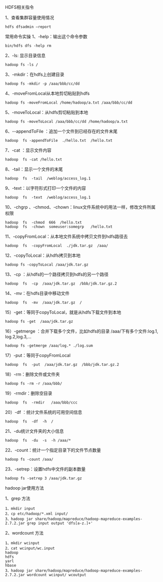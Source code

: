 HDFS相关指令

1、查看集群容量使用情况
```
hdfs dfsadmin –report
```

常用命令实操
1、-help：输出这个命令参数
```
bin/hdfs dfs -help rm
```

2、-ls: 显示目录信息
```
hadoop fs -ls /
```

3、-mkdir：在hdfs上创建目录
```
hadoop fs -mkdir -p /aaa/bbb/cc/dd
```

4、-moveFromLocal从本地剪切粘贴到hdfs
```
hadoop fs -moveFromLocal /home/hadoop/a.txt /aaa/bbb/cc/dd
```

5、-moveToLocal：从hdfs剪切粘贴到本地
```
hadoop fs -moveToLocal /aaa/bbb/cc/dd /home/hadoop/a.txt
```

6、--appendToFile  ：追加一个文件到已经存在的文件末尾
```
hadoop  fs -appendToFile  ./hello.txt  /hello.txt
```
7、-cat ：显示文件内容
```
hadoop  fs -cat /hello.txt
```

8、-tail：显示一个文件的末尾
```
hadoop  fs  -tail  /weblog/access_log.1
```

9、-text：以字符形式打印一个文件的内容
```
hadoop  fs  -text  /weblog/access_log.1
```

10、-chgrp 、-chmod、-chown：linux文件系统中的用法一样，修改文件所属权限
```
hadoop  fs  -chmod  666  /hello.txt
hadoop  fs  -chown  someuser:somegrp   /hello.txt
```

11、-copyFromLocal：从本地文件系统中拷贝文件到hdfs路径去
```
hadoop  fs  -copyFromLocal  ./jdk.tar.gz  /aaa/
```

12、-copyToLocal：从hdfs拷贝到本地
```
hadoop fs -copyToLocal /aaa/jdk.tar.gz
```

13、-cp ：从hdfs的一个路径拷贝到hdfs的另一个路径
```
hadoop  fs  -cp  /aaa/jdk.tar.gz  /bbb/jdk.tar.gz.2
```

14、-mv：在hdfs目录中移动文件
```
hadoop  fs  -mv  /aaa/jdk.tar.gz  /
```

15）-get：等同于copyToLocal，就是从hdfs下载文件到本地
```
hadoop fs -get  /aaa/jdk.tar.gz
```

16）-getmerge  ：合并下载多个文件，比如hdfs的目录 /aaa/下有多个文件:log.1, log.2,log.3,...
```
hadoop fs -getmerge /aaa/log.* ./log.sum
```

17）-put：等同于copyFromLocal
```
hadoop  fs  -put  /aaa/jdk.tar.gz  /bbb/jdk.tar.gz.2
```

18）-rm：删除文件或文件夹
```
hadoop fs -rm -r /aaa/bbb/
```

19）-rmdir：删除空目录
```
hadoop  fs  -rmdir   /aaa/bbb/ccc
```

20）-df ：统计文件系统的可用空间信息
```
hadoop  fs  -df  -h  /
```

21、-du统计文件夹的大小信息
```
hadoop  fs  -du  -s  -h /aaa/*
```

22、-count：统计一个指定目录下的文件节点数量
```
hadoop fs -count /aaa/
```

23、-setrep：设置hdfs中文件的副本数量
```
hadoop fs -setrep 3 /aaa/jdk.tar.gz
```

hadoop jar使用方法

1、grep 方法
```
1、mkdir input
2、cp etc/hadoop/*.xml input/
3、hadoop jar share/hadoop/mapreduce/hadoop-mapreduce-examples-2.7.2.jar grep input output 'dfs[a-z.]+'
```
2、wordcount 方法
```
1、mkdir wcinput
2、cat wcinput/wc.input 
hadoop
hdfs
yarl
hbase
3、hadoop jar share/hadoop/mapreduce/hadoop-mapreduce-examples-2.7.2.jar wordcount wcinput/ wcoutput
```	
	
